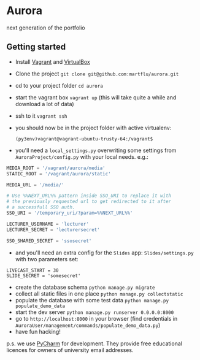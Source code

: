 # Aurora

next generation of the portfolio

## Getting started

- Install [Vagrant](https://www.vagrantup.com/) and [VirtualBox](https://www.virtualbox.org/)
- Clone the project `git clone git@github.com:martflu/aurora.git`
- cd to your project folder `cd aurora`
- start the vagrant box `vagrant up` (this will take quite a while and download a lot of data)
- ssh to it `vagrant ssh`
- you should now be in the project folder with active virtualenv:

  `(py3env)vagrant@vagrant-ubuntu-trusty-64:/vagrant$`
- you'll need a `local_settings.py` overwriting some settings from `AuroraProject/config.py` with your local needs. e.g.:

```python
MEDIA_ROOT = '/vagrant/aurora/media'
STATIC_ROOT = '/vagrant/aurora/static'

MEDIA_URL = '/media/'

# Use %%NEXT_URL%% pattern inside SSO_URI to replace it with
# the previously requested url to get redirected to it after
# a successfull SSO auth.
SSO_URI = '/temporary_uri/?param=%%NEXT_URL%%'

LECTURER_USERNAME = 'lecturer'
LECTURER_SECRET = 'lecturersecret'

SSO_SHARED_SECRET = 'ssosecret'
```

- and you'll need an extra config for the `Slides` app: `Slides/settings.py` with two parameters set:

```
LIVECAST_START = 30
SLIDE_SECRET = 'somesecret'
```
- create the database schema `python manage.py migrate`
- collect all static files in one place `python manage.py collectstatic`
- populate the database with some test data `python manage.py populate_demo_data`
- start the dev server `python manage.py runserver 0.0.0.0:8000`
- go to `http://localhost:8000` in your browser (find credentials in `AuroraUser/management/commands/populate_demo_data.py`)
- have fun hacking!

p.s. we use [PyCharm](https://www.jetbrains.com/pycharm/) for development. They provide free educational licences for owners of university email addresses.
